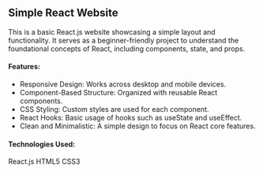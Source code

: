 <h2>Simple React Website</h2>
<p>This is a basic React.js website showcasing a simple layout and functionality. It serves as a beginner-friendly project to understand the foundational concepts of React, including components, state, and props.
</p>

<h4>Features:</h4>
<ul><li>Responsive Design: Works across desktop and mobile devices.</li>
<li>Component-Based Structure: Organized with reusable React components.</li>
<li>CSS Styling: Custom styles are used for each component.</li>
<li>React Hooks: Basic usage of hooks such as useState and useEffect.</li>
<li>Clean and Minimalistic: A simple design to focus on React core features.</ul>

<h4>Technologies Used:</h4>
React.js
HTML5
CSS3


